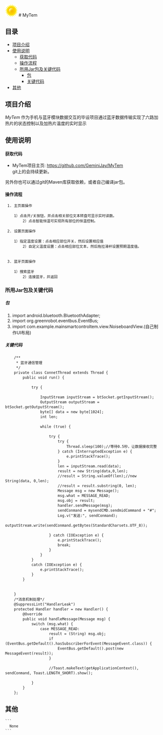 ![MyTem icon](https://github.com/GeminiJay/MyTem/blob/master/app/src/main/res/drawable/tumb.png) # MyTem 
  
## 目录   
* [项目介绍](#项目介绍)  
* [使用说明](#使用说明)  
  * [获取代码](#获取代码) 
  * [操作流程](#操作流程)   
  * [所用Jar包及关键代码](#所用Jar包及关键代码) 
	* [包](#包)  
   	* [关键代码](#关键代码)  
* [其他](#其他)  
  
<a name="项目介绍"></a>  
## 项目介绍  
  
*MyTem* 作为手机与蓝牙模块数据交互的毕设项目通过蓝牙数据传输实现了六路加热片的状态控制以及加热片温度的实时显示<br>  
 
<a name="使用说明"></a>  
## 使用说明  
  
<a name="获取代码"></a>  
#### 获取代码  
  
* MyTem项目主页: <https://github.com/GeminiJay/MyTem>    
git上的会持续更新。  
  
另外你也可以通过git的Maven库获取依赖，或者自己编译jar包。
  
<a name="操作流程"></a>  
#### 操作流程   
  
     1. 主页面操作  
		
        1）点击开/关按钮，并点击相关部位文本转盘可显示实时读数。
		    2）点击智能恒温可实现所有部位的恒温控制。
  
     2. 设置页面操作 
	 
	    1）指定温度设置：点击相应部位开关，然后设置相应值
		    2）自定义温度设置：点击相应部位文本，然后拖拉滑杆设置预期温度值。
	 
     
     3. 蓝牙页面操作 
	 
	    1）搜索蓝牙
		    2）连接蓝牙，并返回
   
<a name="所用Jar包及关键代码"></a>  
### 所用Jar包及关键代码
##### 包  
1. import android.bluetooth.BluetoothAdapter; 
2. import org.greenrobot.eventbus.EventBus;
3. import com.example.mainsmartcontroltem.view.NoiseboardView.(自己制作UI布局)
##### 关键代码 
```  
    /**
     * 蓝牙通信管理
     */
    private class ConnetThread extends Thread {
        public void run() {

            try {

                InputStream inputStream = btSocket.getInputStream();
                OutputStream outputStream = btSocket.getOutputStream();
                byte[] data = new byte[1024];
                int len;

                while (true) {

                    try {
                        try {
                            Thread.sleep(100);//等待0.5秒，让数据接收完整
                        } catch (InterruptedException e) {
                            e.printStackTrace();
                        }
                        len = inputStream.read(data);
                        result = new String(data,0,len);
                        //result = String.valueOf(len);//new String(data, 0,len);
                        //result = result.substring(0, len);
                        Message msg = new Message();
                        msg.what = MESSAGE_READ;
                        msg.obj = result;
                        handler.sendMessage(msg);
                        sendConmand = mysendCMD.sendmidCommand + "#";
                        Log.v("发送:", sendConmand);
                        outputStream.write(sendConmand.getBytes(StandardCharsets.UTF_8));

                    } catch (IOException e) {
                        e.printStackTrace();
                        break;
                    }
                }
            }
            catch (IOException e) {
                e.printStackTrace();
            }
        }


    }
    /*消息机制处理*/
    @SuppressLint("HandlerLeak")
    protected Handler handler = new Handler() {
        @Override
        public void handleMessage(Message msg) {
            switch (msg.what) {
                case MESSAGE_READ:
                    result = (String) msg.obj;
                    if (EventBus.getDefault().hasSubscriberForEvent(MessageEvent.class)) {
                        EventBus.getDefault().post(new MessageEvent(result));
                    }

                    //Toast.makeText(getApplicationContext(), sendConmand, Toast.LENGTH_SHORT).show();

            }
        }
    };
```  
<a name="其他"></a>  
## 其他  
    ``` 
      None
    ``` 
